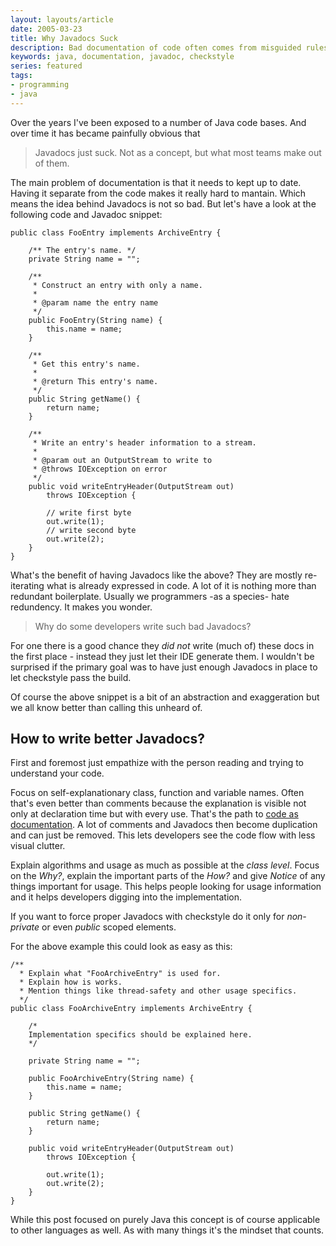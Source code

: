 ```yaml
---
layout: layouts/article
date: 2005-03-23
title: Why Javadocs Suck
description: Bad documentation of code often comes from misguided rules and tooling. It's a case where deviating from the standard can be a good thing.
keywords: java, documentation, javadoc, checkstyle
series: featured
tags:
- programming
- java
---
```


Over the years I've been exposed to a number of Java code bases. And over time it has became painfully obvious that

> Javadocs just suck. Not as a concept, but what most teams make out of them.

The main problem of documentation is that it needs to kept up to date. Having it separate from the code makes it really hard to mantain. Which means the idea behind Javadocs is not so bad. But let's have a look at the following code and Javadoc snippet:

    public class FooEntry implements ArchiveEntry {

        /** The entry's name. */
        private String name = "";

        /**
         * Construct an entry with only a name.
         *
         * @param name the entry name
         */
        public FooEntry(String name) {
            this.name = name;
        }

        /**
         * Get this entry's name.
         *
         * @return This entry's name.
         */
        public String getName() {
            return name;
        }

        /**
         * Write an entry's header information to a stream.
         *
         * @param out an OutputStream to write to
         * @throws IOException on error
         */
        public void writeEntryHeader(OutputStream out)
            throws IOException {

            // write first byte
            out.write(1);
            // write second byte
            out.write(2);
        }
    }


What's the benefit of having Javadocs like the above? They are mostly re-iterating what is already expressed in code. A lot of it is nothing more than redundant boilerplate. Usually we programmers <span class="nobr">-as a species-</span> hate redundency. It makes you wonder.

> Why do some developers write such bad Javadocs?

For one there is a good chance they *did not* write (much of) these docs in the first place - instead they just let their IDE generate them. I wouldn't be surprised if the primary goal was to have just enough Javadocs in place to let checkstyle pass the build.

Of course the above snippet is a bit of an abstraction and exaggeration but we all know better than calling this unheard of.

## How to write better Javadocs?

First and foremost just empathize with the person reading and trying to understand your code.

Focus on self-explanationary class, function and variable names. Often that's even better than comments because the explanation is visible not only at declaration time but with every use.
That's the path to [code as documentation][1]. A lot of comments and Javadocs then become duplication and can just be removed. This lets developers see the code flow with less visual clutter.

Explain algorithms and usage as much as possible at the *class level*. Focus on the *Why?*, explain the important parts of the *How?* and give *Notice* of any things important for usage. This helps people looking for usage information and it helps developers digging into the implementation.

If you want to force proper Javadocs with checkstyle do it only for *non-private* or even *public* scoped elements.

For the above example this could look as easy as this:

    /**
      * Explain what "FooArchiveEntry" is used for.
      * Explain how is works.
      * Mention things like thread-safety and other usage specifics.
      */
    public class FooArchiveEntry implements ArchiveEntry {

        /*
        Implementation specifics should be explained here.
        */

        private String name = "";

        public FooArchiveEntry(String name) {
            this.name = name;
        }

        public String getName() {
            return name;
        }

        public void writeEntryHeader(OutputStream out)
            throws IOException {

            out.write(1);
            out.write(2);
        }
    }

While this post focused on purely Java this concept is of course applicable to other languages as well. As with many things it's the mindset that counts.

 [1]: https://martinfowler.com/bliki/CodeAsDocumentation.html
